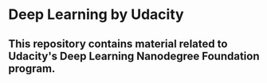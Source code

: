 # Deep Learning by Udacity
## This repository contains material related to Udacity's Deep Learning Nanodegree Foundation program.
